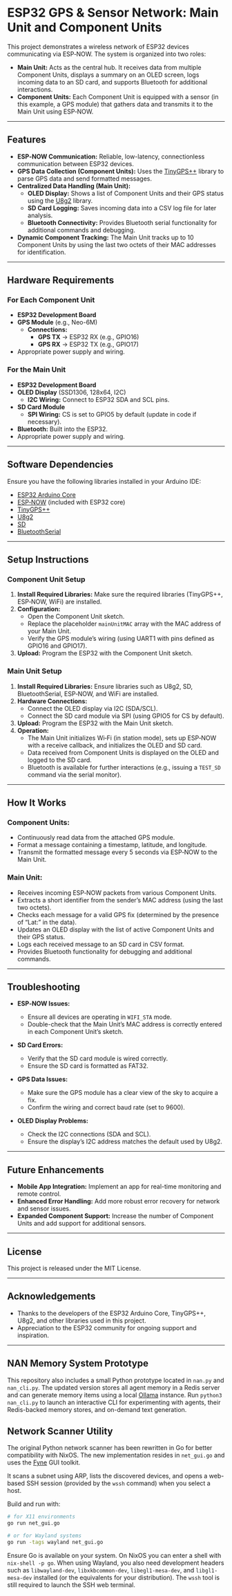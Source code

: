 # ESP32 GPS & Sensor Network: Main Unit and Component Units

This project demonstrates a wireless network of ESP32 devices communicating via ESP‑NOW. The system is organized into two roles:

- **Main Unit:** Acts as the central hub. It receives data from multiple Component Units, displays a summary on an OLED screen, logs incoming data to an SD card, and supports Bluetooth for additional interactions.
- **Component Units:** Each Component Unit is equipped with a sensor (in this example, a GPS module) that gathers data and transmits it to the Main Unit using ESP‑NOW.

---

## Features

- **ESP‑NOW Communication:** Reliable, low-latency, connectionless communication between ESP32 devices.
- **GPS Data Collection (Component Units):** Uses the [TinyGPS++](https://github.com/mikalhart/TinyGPSPlus) library to parse GPS data and send formatted messages.
- **Centralized Data Handling (Main Unit):**
  - **OLED Display:** Shows a list of Component Units and their GPS status using the [U8g2](https://github.com/olikraus/u8g2) library.
  - **SD Card Logging:** Saves incoming data into a CSV log file for later analysis.
  - **Bluetooth Connectivity:** Provides Bluetooth serial functionality for additional commands and debugging.
- **Dynamic Component Tracking:** The Main Unit tracks up to 10 Component Units by using the last two octets of their MAC addresses for identification.

---

## Hardware Requirements

### For Each Component Unit
- **ESP32 Development Board**
- **GPS Module** (e.g., Neo-6M)
  - **Connections:**
    - **GPS TX** → ESP32 RX (e.g., GPIO16)
    - **GPS RX** → ESP32 TX (e.g., GPIO17)
- Appropriate power supply and wiring.

### For the Main Unit
- **ESP32 Development Board**
- **OLED Display** (SSD1306, 128x64, I2C)
  - **I2C Wiring:** Connect to ESP32 SDA and SCL pins.
- **SD Card Module**
  - **SPI Wiring:** CS is set to GPIO5 by default (update in code if necessary).
- **Bluetooth:** Built into the ESP32.
- Appropriate power supply and wiring.

---

## Software Dependencies

Ensure you have the following libraries installed in your Arduino IDE:

- [ESP32 Arduino Core](https://github.com/espressif/arduino-esp32)
- [ESP‑NOW](https://docs.espressif.com/projects/esp-idf/en/latest/esp32/api-reference/network/esp_now.html) (included with ESP32 core)
- [TinyGPS++](https://github.com/mikalhart/TinyGPSPlus)
- [U8g2](https://github.com/olikraus/u8g2)
- [SD](https://www.arduino.cc/en/Reference/SD)
- [BluetoothSerial](https://github.com/espressif/arduino-esp32)

---

## Setup Instructions

### Component Unit Setup

1. **Install Required Libraries:** Make sure the required libraries (TinyGPS++, ESP‑NOW, WiFi) are installed.
2. **Configuration:**
   - Open the Component Unit sketch.
   - Replace the placeholder `mainUnitMAC` array with the MAC address of your Main Unit.
   - Verify the GPS module’s wiring (using UART1 with pins defined as GPIO16 and GPIO17).
3. **Upload:** Program the ESP32 with the Component Unit sketch.

### Main Unit Setup

1. **Install Required Libraries:** Ensure libraries such as U8g2, SD, BluetoothSerial, ESP‑NOW, and WiFi are installed.
2. **Hardware Connections:**
   - Connect the OLED display via I2C (SDA/SCL).
   - Connect the SD card module via SPI (using GPIO5 for CS by default).
3. **Upload:** Program the ESP32 with the Main Unit sketch.
4. **Operation:**
   - The Main Unit initializes Wi‑Fi (in station mode), sets up ESP‑NOW with a receive callback, and initializes the OLED and SD card.
   - Data received from Component Units is displayed on the OLED and logged to the SD card.
   - Bluetooth is available for further interactions (e.g., issuing a `TEST_SD` command via the serial monitor).

---

## How It Works

### Component Units:
- Continuously read data from the attached GPS module.
- Format a message containing a timestamp, latitude, and longitude.
- Transmit the formatted message every 5 seconds via ESP‑NOW to the Main Unit.

### Main Unit:
- Receives incoming ESP‑NOW packets from various Component Units.
- Extracts a short identifier from the sender’s MAC address (using the last two octets).
- Checks each message for a valid GPS fix (determined by the presence of “Lat:” in the data).
- Updates an OLED display with the list of active Component Units and their GPS status.
- Logs each received message to an SD card in CSV format.
- Provides Bluetooth functionality for debugging and additional commands.

---

## Troubleshooting

- **ESP‑NOW Issues:**
  - Ensure all devices are operating in `WIFI_STA` mode.
  - Double-check that the Main Unit’s MAC address is correctly entered in each Component Unit’s sketch.
  
- **SD Card Errors:**
  - Verify that the SD card module is wired correctly.
  - Ensure the SD card is formatted as FAT32.

- **GPS Data Issues:**
  - Make sure the GPS module has a clear view of the sky to acquire a fix.
  - Confirm the wiring and correct baud rate (set to 9600).

- **OLED Display Problems:**
  - Check the I2C connections (SDA and SCL).
  - Ensure the display’s I2C address matches the default used by U8g2.

---

## Future Enhancements

- **Mobile App Integration:** Implement an app for real-time monitoring and remote control.
- **Enhanced Error Handling:** Add more robust error recovery for network and sensor issues.
- **Expanded Component Support:** Increase the number of Component Units and add support for additional sensors.

---

## License

This project is released under the MIT License.

---

## Acknowledgements

- Thanks to the developers of the ESP32 Arduino Core, TinyGPS++, U8g2, and other libraries used in this project.
- Appreciation to the ESP32 community for ongoing support and inspiration.

---

## NAN Memory System Prototype

This repository also includes a small Python prototype located in `nan.py` and
`nan_cli.py`. The updated version stores all agent memory in a Redis server and
can generate memory items using a local [Ollama](https://ollama.ai) instance.
Run `python3 nan_cli.py` to launch an interactive CLI for experimenting with
agents, their Redis-backed memory stores, and on-demand text generation.

## Network Scanner Utility

The original Python network scanner has been rewritten in Go for better
compatibility with NixOS. The new implementation resides in `net_gui.go` and
uses the [Fyne](https://fyne.io) GUI toolkit.

It scans a subnet using ARP, lists the discovered devices, and opens a
web-based SSH session (provided by the `wssh` command) when you select a host.

Build and run with:

```bash
# for X11 environments
go run net_gui.go

# or for Wayland systems
go run -tags wayland net_gui.go
```

Ensure Go is available on your system. On NixOS you can enter a shell with
`nix-shell -p go`. When using Wayland, you also need development headers such as
`libwayland-dev`, `libxkbcommon-dev`, `libegl1-mesa-dev`, and `libgl1-mesa-dev`
installed (or the equivalents for your distribution). The `wssh` tool is still
required to launch the SSH web terminal.
